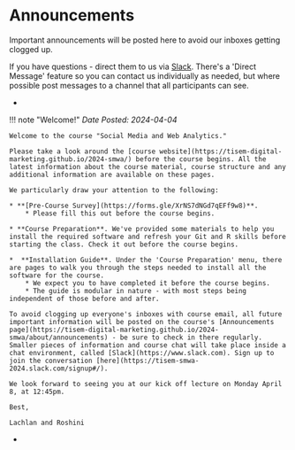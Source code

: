 # Announcements

Important announcements will be posted here to avoid our inboxes getting clogged up.

If you have questions - direct them to us via [Slack](https://tisem-smwa-2024.slack.com/). There's a 'Direct Message' feature so you can contact us individually as needed, but where possible post messages to a channel that all participants can see.

-
!!! note "Welcome!"
    *Date Posted: 2024-04-04*

    Welcome to the course "Social Media and Web Analytics."

    Please take a look around the [course website](https://tisem-digital-marketing.github.io/2024-smwa/) before the course begins. All the latest information about the course material, course structure and any additional information are available on these pages.

    We particularly draw your attention to the following:

    * **[Pre-Course Survey](https://forms.gle/XrNS7dNGd7qEFf9w8)**.
        * Please fill this out before the course begins.

    * **Course Preparation**. We've provided some materials to help you install the required software and refresh your Git and R skills before starting the class. Check it out before the course begins.

    *  **Installation Guide**. Under the 'Course Preparation' menu, there are pages to walk you through the steps needed to install all the software for the course.
        * We expect you to have completed it before the course begins.
        * The guide is modular in nature - with most steps being independent of those before and after.

    To avoid clogging up everyone's inboxes with course email, all future important information will be posted on the course's [Announcements page](https://tisem-digital-marketing.github.io/2024-smwa/about/announcements) - be sure to check in there regularly. Smaller pieces of information and course chat will take place inside a chat environment, called [Slack](https://www.slack.com). Sign up to join the conversation [here](https://tisem-smwa-2024.slack.com/signup#/).

    We look forward to seeing you at our kick off lecture on Monday April 8, at 12:45pm. 

    Best,

    Lachlan and Roshini

-

<!-- HERE IS AN EXAMPLE NOTE BOX -->
<!-- !!! note "YOUR NOTE NAME"
    *Date Posted: YOUR DATE*
    YOUR TEXT -->


<!-- * **Choose a Lab Section**: Please use [Canvas](https://canvas.uvt.nl/) to sign up for a Lab Section. If you have not chosen one by Thursday of week 1 at 5pm CEST, the instructors will allocate you to a section randomly. If you are allocated, there is no opportunity to change sections. -->